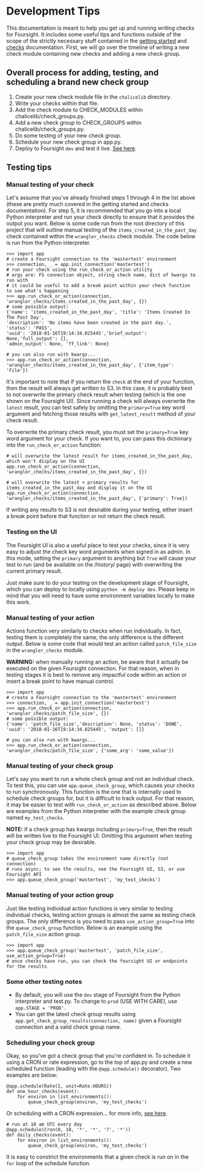 # Development Tips #

This documentation is meant to help you get up and running writing checks for Foursight. It includes some useful tips and functions outside of the scope of the strictly necessary stuff contained in the [getting started](./getting_started.md) and [checks](./checks.md) documentation. First, we will go over the timeline of writing a new check module containing new checks and adding a new check group.

## Overall process for adding, testing, and scheduling a brand new check group
1. Create your new check module file in the `chalicelib` directory.
2. Write your checks within that file.
3. Add the check module to CHECK_MODULES within chalicelib/check_groups.py.
4. Add a new check group to CHECK_GROUPS within chalicelib/check_groups.py.
5. Do some testing of your new check group.
6. Schedule your new check group in app.py.
7. Deploy to Foursight `dev` and test it live. [See here](./deployment.md).

## Testing tips

### Manual testing of your check
Let's assume that you've already finished steps 1 through 4 in the list above (these are pretty much covered in the getting started and checks documentation). For step 5, it is recommended that you go into a local Python interpreter and run your check directly to ensure that it provides the output you want. Below is some code run from the root directory of this project that will outline manual testing of the `items_created_in_the_past_day` check contained within the `wrangler_checks` check module. The code below is run from the Python interpreter.

```
>>> import app
# create a Foursight connection to the 'mastertest' environment
>>> connection, _ = app.init_connection('mastertest')
# run your check using the run_check_or_action utility
# args are: FS connection object, string check name, dict of kwargs to run with
# it could be useful to add a break point within your check function to see what's happening
>>> app.run_check_or_action(connection, 'wrangler_checks/items_created_in_the_past_day', {})
# some possible output:
{'name': 'items_created_in_the_past_day', 'title': 'Items Created In The Past Day',
'description': 'No items have been created in the past day.', 'status': 'PASS',
'uuid': '2018-01-16T19:14:34.025445','brief_output': None,'full_output': {},
'admin_output': None, 'ff_link': None}

# you can also run with kwargs...
>>> app.run_check_or_action(connection, 'wrangler_checks/items_created_in_the_past_day', {'item_type': 'File'})
```

It's important to note that if you return the `check` at the end of your function, then the result will always get written to S3. In this case, it is probably best to not overwrite the primary check result when testing (which is the one shown on the Foursight UI). Since running a check will always overwrite the `latest` result, you can test safely by omitting the `primary=True` key word argument and fetching those results with `get_latest_result` method of your check result.

To overwrite the primary check result, you must set the `primary=True` key word argument for your check. If you want to, you can pass this dictionary into the `run_check_or_action` function:

```
# will overwrite the latest result for items_created_in_the_past_day, which won't display on the UI
app.run_check_or_action(connection, 'wrangler_checks/items_created_in_the_past_day', {})

# will overwrite the latest + primary results for items_created_in_the_past_day and display it on the UI
app.run_check_or_action(connection, 'wrangler_checks/items_created_in_the_past_day', {'primary': True})
```

If writing any results to S3 is not desirable during your testing, either insert a break point before that function or not return the check result.

### Testing on the UI
The Foursight UI is also a useful place to test your checks, since it is very easy to adjust the check key word arguments when signed in as admin. In this mode, setting the `primary` argument to anything but `True` will cause your test to run (and be available on the /history/ page) with overwriting the current primary result.

Just make sure to do your testing on the development stage of Foursight, which you can deploy to locally using `python -m deploy dev`. Please keep in mind that you will need to have some environment variables locally to make this work.

### Manual testing of your action
Actions function very similarly to checks when run individually. In fact, testing them is completely the same; the only difference is the different output. Below is some code that would test an action called `patch_file_size` in the `wrangler_checks` module.

**WARNING:** when manually running an action, be aware that it actually be executed on the given Foursight connection. For that reason, when in testing stages it is best to remove any impactful code within an action or insert a break point to have manual control.

```
>>> import app
# create a Foursight connection to the 'mastertest' environment
>>> connection, _ = app.init_connection('mastertest')
>>> app.run_check_or_action(connection, 'wrangler_checks/patch_file_size', {})
# some possible output:
{'name': 'patch_file_size','description': None, 'status': 'DONE',
'uuid': '2018-01-16T19:14:34.025445', 'output': []}

# you can also run with kwargs...
>>> app.run_check_or_action(connection, 'wrangler_checks/patch_file_size', {'some_arg': 'some_value'})
```

### Manual testing of your check group
Let's say you want to run a whole check group and not an individual check. To test this, you can use `app.queue_check_group`, which causes your checks to run synchronously. This function is the one that is internally used to schedule check groups for, but it is difficult to track output. For that reason, it may be easier to test with `run_check_or_action` as described above. Below are examples from the Python interpreter with the example check group named `my_test_checks`.

**NOTE:** if a check group has kwargs including `primary=True`, then the result will be written live to the Foursight UI. Omitting this argument when testing your check group may be desirable.

```
>>> import app
# queue_check_group takes the environment name directly (not connection)
# runs async; to see the results, see the Foursight UI, S3, or use Foursight API
>>> app.queue_check_group('mastertest', 'my_test_checks')
```

### Manual testing of your action group
Just like testing individual action functions is very similar to testing individual checks, testing action groups is almost the same as testing check groups. The only difference is you need to pass `use_action_group=True` into the `queue_check_group` function. Below is an example using the `patch_file_size` action group.

```
>>> import app
>>> app.queue_check_group('mastertest', 'patch_file_size', use_action_group=True)
# once checks have run, you can check the foursight UI or endpoints for the results
```

### Some other testing notes
* By default, you will use the `dev` stage of Foursight from the Python interpreter and test.py. To change to `prod` (USE WITH CARE), use `app.STAGE = 'PROD'`.
* You can get the latest check group results using `app.get_check_group_results(connection, name)` given a Foursight connection and a valid check group name.

### Scheduling your check group
Okay, so you've got a check group that you're confident in. To schedule it using a CRON or rate expression, go to the top of app.py and create a new scheduled function (leading with the `@app.schedule()` decorator). Two examples are below:

```
@app.schedule(Rate(1, unit=Rate.HOURS))
def one_hour_checks(event):
    for environ in list_environments():
        queue_check_group(environ, 'my_test_checks')
```

Or scheduling with a CRON expression... for more info, [see here](http://docs.aws.amazon.com/lambda/latest/dg/tutorial-scheduled-events-schedule-expressions.html).
```
# run at 10 am UTC every day
@app.schedule(Cron(0, 10, '*', '*', '?', '*'))
def daily_checks(event):
    for environ in list_environments():
        queue_check_group(environ, 'my_test_checks')
```

It is easy to constrict the environments that a given check is run on in the `for` loop of the schedule function.
